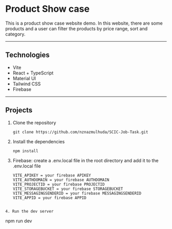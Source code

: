 # Product Show case

This is a product show case website demo. In this website, there are some products and a user can filter the products by price range, sort and category.

<hr />

## Technologies

- Vite
- React + TypeScript
- Material UI
- Tailwind CSS
- Firebase

<hr />

## Projects

1. Clone the repository

   ```
   git clone https://github.com/nznazmulhuda/SCIC-Job-Task.git
   ```

2. Install the dependencies

   ```
   npm install
   ```

3. Firebase: create a .env.local file in the root directory and add it to the .env.local file

	```
	VITE_APIKEY = your firebase APIKEY
	VITE_AUTHDOMAIN = your firebase AUTHDOMAIN
	VITE_PROJECTID = your firebase PROJECTID
	VITE_STORAGEBUCKET = your firebase STORAGEBUCKET
	VITE_MESSAGINGSENDERID = your firebase MESSAGINGSENDERID
	VITE_APPID = your firebase APPID
```

4. Run the dev server

   ```
   npm run dev
   ```
